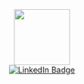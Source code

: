 <div id="header" align="center">
  <img src="https://i.giphy.com/media/v1.Y2lkPTc5MGI3NjExeXR0czE1aXpnZ2pnYmVjbDFnZGh5NDRnMDN0OGpqYW53MTVsYzEwbSZlcD12MV9pbnRlcm5hbF9naWZfYnlfaWQmY3Q9cw/WIQ0N0OUvei1OW1h9Z/giphy.gif" width="100"/>
  <div id="badges" >
  <a href="https://www.linkedin.com/in/dexter-o-neill-4b5449323/">
    <img src="https://img.shields.io/badge/LinkedIn-blue?style=for-the-badge&logo=linkedin&logoColor=white" alt="LinkedIn Badge"/>
  </a>
</div>
  <img src="https://komarev.com/ghpvc/?username=dex1607&style=flat-square&color=blue" alt=""/>
</div>
